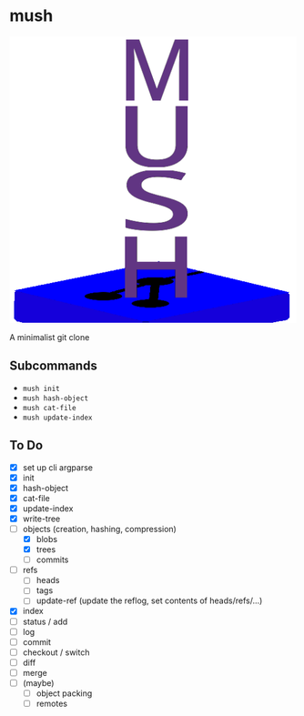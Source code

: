 # mush

![Mush Logo](logo.png)

A minimalist git clone

## Subcommands
- `mush init`
- `mush hash-object`
- `mush cat-file`
- `mush update-index`

## To Do
- [X] set up cli argparse
- [X] init
- [X] hash-object
- [X] cat-file
- [X] update-index
- [X] write-tree
- [ ] objects (creation, hashing, compression)
    - [X] blobs
    - [X] trees
    - [ ] commits
- [ ] refs
    - [ ] heads
    - [ ] tags
    - [ ] update-ref (update the reflog, set contents of heads/refs/...)
- [X] index
- [ ] status / add
- [ ] log
- [ ] commit
- [ ] checkout / switch
- [ ] diff
- [ ] merge
- [ ] (maybe)
    - [ ] object packing
    - [ ] remotes
